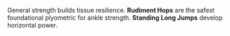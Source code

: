 General strength builds tissue resilience. **Rudiment Hops** are the safest foundational plyometric for ankle strength. **Standing Long Jumps** develop horizontal power.
